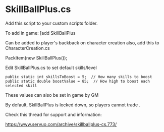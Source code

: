# SkillBallPlus.cs
Add this script to your custom scripts folder.

To add in game:
[add SkillBallPlus

Can be added to player's backback on character creation also, add this to CharacterCreation.cs

PackItem(new SkillBallPlus());

Edit SkillBallPlus.cs to set default skills/level

	public static int skillsToBoost = 5;  // How many skills to boost
	public static double boostValue = 85;  // How high to boost each selected skill

These values can also be set in game by GM

By default, SkillBallPlus is locked down, so players cannot trade .

Check this thread for support and information:

https://www.servuo.com/archive/skillballplus-cs.773/
